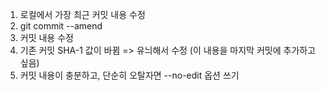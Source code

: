 1. 로컬에서 가장 최근 커밋 내용 수정
2. git commit --amend
3. 커밋 내용 수정
4. 기존 커밋  SHA-1 값이 바뀜 => 유늬해서 수정 (이 내용을 마지막 커밋에 추가하고 싶음)
5. 커밋 내용이 충분하고, 단순히 오탈자면 --no-edit 옵션 쓰기